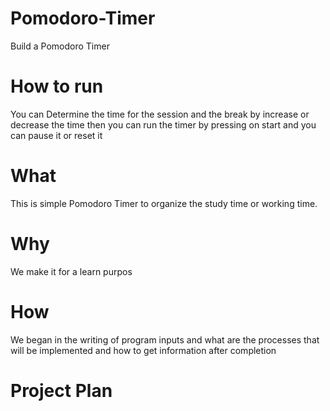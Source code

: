 # Pomodoro-Timer
Build a Pomodoro Timer

# How to run
You can Determine the time for the session and the break by increase or decrease the time then you can run the timer by pressing on start and you can pause it or reset it

# What
This is simple Pomodoro Timer to organize the study time or working time.

# Why
We make it for a learn purpos 

# How
We began in the writing of program inputs and what are the processes that will be implemented and how to get information after completion

# Project Plan
